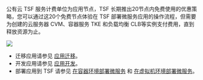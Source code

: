 公有云 TSF 服务计费单位为应用节点，TSF 长期推出20节点内免费使用的优惠策略，您可以通过这20个免费节点体验在 TSF 部署微服务应用的操作流程，但需要为创建的云服务器 CVM、容器服务 TKE 和负载均衡 CLB等实例支付费用，直到释放资源为止。

![](https://qcloudimg.tencent-cloud.cn/raw/d95eb7f7b2ef8d47a62ca1c2f5adba91.png)

- 迁移应用请参见 [应用迁移](https://cloud.tencent.com/document/product/649/50081)。
- 开发应用请参见 [应用开发](https://cloud.tencent.com/document/product/649/55489)。
- 部署应用到 TSF 请参见 [在容器环境部署微服务](https://cloud.tencent.com/document/product/649/55493) 和 [在虚拟机环境部署微服务](https://cloud.tencent.com/document/product/649/55492)。









